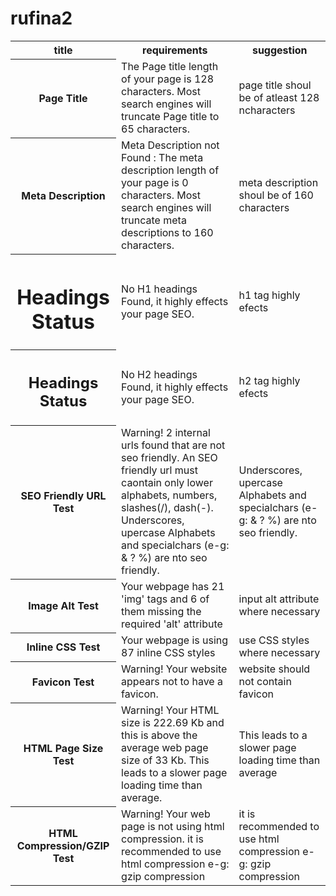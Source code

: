 # rufina2
<html>
<table>
<tr>
<th>title</th><th>requirements</th><th>suggestion</th>
</tr>
<tr>
<th>Page Title</th>
<td>The Page title length of your page is 128 characters. Most search engines will truncate Page title to 65 characters.</td>
<td>page title shoul be of atleast 128 ncharacters</td>
</tr>
<tr>
<th>Meta Description</th>
<td>Meta Description not Found : The meta description length of your page is 0 characters. Most search engines will truncate meta descriptions to 160 characters.</td>
<td>meta description shoul be of 160 characters</td>
</tr>
<tr>
<th><h1> Headings Status</h1></th>
<td>No H1 headings Found, it highly effects your page SEO.</td>
<td>h1 tag highly efects</td>
</tr>
<tr>
<th><h2> Headings Status</h2></th>
<td>No H2 headings Found, it highly effects your page SEO.</td>
<td>h2 tag highly efects</td>
</tr>
<tr>
<th>SEO Friendly URL Test</th>
<td>Warning! 2 internal urls found that are not seo friendly. An SEO friendly url must caontain only lower alphabets, numbers, slashes(/), dash(-). Underscores, upercase Alphabets and specialchars (e-g: & ? %) are nto seo friendly.</td>
<td>Underscores, upercase Alphabets and specialchars (e-g: & ? %) are nto seo friendly.</td>
</tr>
<tr>
<th>Image Alt Test</th>
<td>Your webpage has 21 'img' tags and 6 of them missing the required 'alt' attribute</td>
<td>input alt attribute where necessary</td>
</tr>
<tr>
<th>Inline CSS Test</th>
<td>Your webpage is using 87 inline CSS styles</td>
<td>use CSS styles where necessary</td>
</tr>
<tr>
<th>Favicon Test</th>
<td>Warning! Your website appears not to have a favicon.</td>
<td>website should not contain favicon</td>
</tr>
<tr>
<th>HTML Page Size Test</th>
<td>Warning! Your HTML size is 222.69 Kb and this is above the average web page size of 33 Kb. 
This leads to a slower page loading time than average.</td>
<td>This leads to a slower page loading time than average</td>
</tr>
<tr>
<th>HTML Compression/GZIP Test</th>
<td>Warning! Your web page is not using html compression. it is recommended to use html compression e-g: gzip compression</td>
<td>it is recommended to use html compression e-g: gzip compression</td>
</tr>
</table>
</html>
